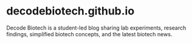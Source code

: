 # decodebiotech.github.io
Decode Biotech is a student-led blog sharing lab experiments, research findings, simplified biotech concepts, and the latest biotech news.

